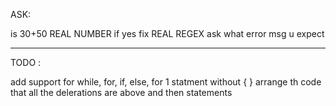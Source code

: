 ASK:

is 30+50 REAL NUMBER if yes fix REAL REGEX
ask what error msg u expect

---

TODO :

add support for while, for, if, else, for 1 statment without { }
arrange th code that all the delerations are above and then statements
